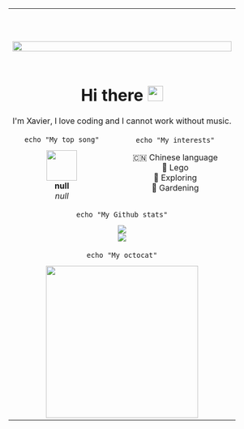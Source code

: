 <table>
<tbody>
<tr>
<td colspan="2">
    <code>
    <img style="margin-top: 30px" src="https://media-exp1.licdn.com/dms/image/C4E16AQEwKGU-QbqbCA/profile-displaybackgroundimage-shrink_350_1400/0/1516879220840?e=1628121600&v=beta&t=-DfOh36b11qXx1ngxfI-k0HNtsB3nZQipCE-_NLjp_M" alt="" width="100%">
    </code>
</td>
</tr>

<tr></tr><!-- Description  -->

<tr>
<td colspan="2">

<h1 align=center>
Hi there 
<img src="https://raw.githubusercontent.com/MartinHeinz/MartinHeinz/master/wave.gif" width="30px">
</h1>

<div align=center>
I'm Xavier, I love coding and I cannot work without music.
</div>

</td>
</tr>

<tr></tr><!-- Hobbies  -->

<tr>
<td>
<div align=center>

```shell
echo "My top song"
```

</div>
<div align=center> 
    <img src=null width="60px">
    <div>
        <b>null</b></br>
        <i>null</i>
    </div>
</div>

</td>
<td>
<div align=center>

```shell
echo "My interests"
```

</div>
<div align=center>

🇨🇳 Chinese language<br>
🧱 Lego<br>
🚅 Exploring<br>
🌱 Gardening

</div>

</td>
</tr>

<tr></tr><!-- Github  -->

<tr>
<td colspan="2">    
<div align=center>


```shell
echo "My Github stats"
```

<img src="https://github-readme-stats.vercel.app/api?username=xbauquet&show_icons=true&theme=slateorange&count_private=true&custom_title=Github%20stats&hide_title=true&bg_color=FFFFFF00&hide_border=true">    
<br>
<img src="https://github-readme-stats.vercel.app/api/top-langs/?username=xbauquet&layout=compact&hide_title=true&bg_color=FFFFFF00&hide_border=true&text_color=FFFFFF">    

</div>    
</td>
</tr>

<tr></tr><!-- Octocat -->

<tr>
<td colspan="2">    
<div align=center>

```shell
echo "My octocat"
```

<img src="https://octocat-generator-assets.githubusercontent.com/my-octocat-1622654213885.png" width="300px">

</div>    
</td>
</tr>


</tbody>
</table>
